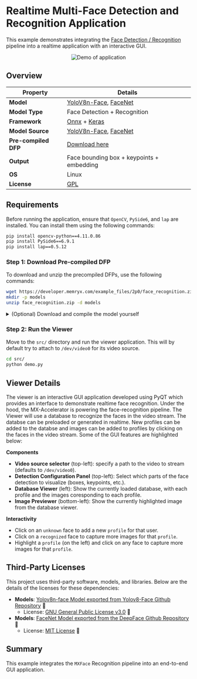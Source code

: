 # Realtime Multi-Face Detection and Recognition Application 
This example demonstrates integrating the [Face Detection / Recognition](../../image_inference/face_recognition/README.md)
pipeline into a realtime application with an interactive GUI.  

<p align="center">
  <img src="assets/demo.gif" alt="Demo of application">
</p>


## Overview

| Property             | Details                                                                 
|----------------------|-------------------------------------------------------------------------
| **Model**            | [YoloV8n-Face](https://github.com/derronqi/yolov8-face), [FaceNet](https://arxiv.org/pdf/1503.03832)
| **Model Type**       | Face Detection + Recognition
| **Framework**        | [Onnx](https://onnx.ai/) + [Keras](https://keras.io/)
| **Model Source**     | [YoloV8n-Face](https://github.com/derronqi/yolov8-face), [FaceNet](https://github.com/serengil/deepface/blob/master/deepface/models/facial_recognition/Facenet.py)
| **Pre-compiled DFP** | [Download here](https://developer.memryx.com/example_files/2p0/face_recognition.zip)                                           
| **Output**           | Face bounding box + keypoints + embedding
| **OS**               | Linux
| **License**          | [GPL](LICENSE.md)                                         

## Requirements

Before running the application, ensure that `OpenCV`, `PySide6`, and `lap` are installed. You can install them using the following commands:

```bash
pip install opencv-python==4.11.0.86
pip install PySide6==6.9.1
pip install lap==0.5.12
```
### Step 1: Download Pre-compiled DFP

To download and unzip the precompiled DFPs, use the following commands:
```bash
wget https://developer.memryx.com/example_files/2p0/face_recognition.zip
mkdir -p models
unzip face_recognition.zip -d models
```

<details> 
<summary> (Optional) Download and compile the model yourself </summary>
If you prefer, you can download and compile the models rather than using the precompiled model. Download the pre-trained yolov8n and FaceNet models:

```bash
wget https://developer.memryx.com/example_files/face_recognition_original.zip
unzip face_recognition_original.zip -d models
```

You can now use the MemryX Neural Compiler to compile the models and generate the DFP file required by the accelerator:

```bash
cd models/ 
mx_nc -v -m Facenet.h5 yolov8n-face_crop.onnx --dfp_fname yolov8n_facenet.dfp 
```

</details>

### Step 2: Run the Viewer

Move to the `src/` directory and run the viewer application. This will by default try to attach to `/dev/video0` for its video source.  

```bash
cd src/
python demo.py 
```

## Viewer Details

The viewer is an interactive GUI application developed using PyQT which
provides an interface to demonstrate realtime face recognition. Under the hood,
the MX-Accelerator is powering the face-recognition
pipeline. The Viewer will use a database to recognize the faces in the video stream. The databse can be preloaded or generated in realtime. New profiles can be added to the databse and images can be added to profiles by clicking on the faces in the video stream.
Some of the GUI features are highlighted below:

**Components**

- **Video source selector** (top-left): specify a path to the video to stream (defaults to `/dev/video0`). 
- **Detection Configuration Panel** (top-left): Select which parts of the face detection to visualize (boxes, keypoints, etc.).
- **Database Viewer** (left): Show the currently loaded database, with each profile and the images coresponding to each profile.
- **Image Previewer** (bottom-left): Show the currently highlighted image from the database viewer.

**Interactivity**

- Click on an `unknown` face to add a new `profile` for that user. 
- Click on a `recognized` face to capture more images for that `profile`.
- Highlight a `profile` (on the left) and click on any face to capture more images for that `profile`.

## Third-Party Licenses

This project uses third-party software, models, and libraries. Below are the details of the licenses for these dependencies:

- **Models**: [Yolov8n-face Model exported from Yolov8-Face Github Repository](https://github.com/derronqi/yolov8-face) 🔗  
  - License: [GNU General Public License v3.0](https://github.com/derronqi/yolov8-face/blob/main/LICENSE) 🔗
- **Models**: [FaceNet Model exported from the DeepFace Github Repository](https://github.com/serengil/deepface) 🔗  
  - License: [MIT License](https://github.com/serengil/deepface/blob/master/LICENSE) 🔗

## Summary

This example integrates the `MXFace` Recognition pipeline into an end-to-end GUI application.
